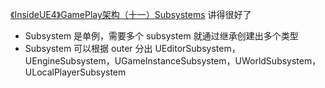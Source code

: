 [《InsideUE4》GamePlay架构（十一）Subsystems](https://zhuanlan.zhihu.com/p/158717151) 讲得很好了
* Subsystem 是单例，需要多个 subsystem 就通过继承创建出多个类型
* Subsystem 可以根据 outer 分出 UEditorSubsystem，UEngineSubsystem，UGameInstanceSubsystem，UWorldSubsystem，ULocalPlayerSubsystem
